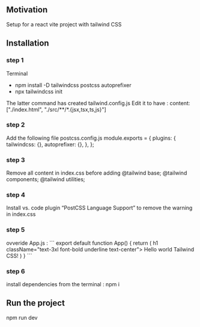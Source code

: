 <h2>Motivation</h2>
Setup for a react vite project with tailwind CSS

<h2>Installation</h2>
<h3>step 1</h3>
Terminal 
<ul>
<li>npm install -D tailwindcss postcss autoprefixer</li>
<li>npx tailwindcss init</li>
</ul>

The latter command has created tailwind.config.js
Edit it to have :
content: ["./index.html", "./src/**/*.{jsx,tsx,ts,js}"]

<h3>step 2</h3>
Add  the following file postcss.config.js
module.exports = {
  plugins: {
    tailwindcss: {},
    autoprefixer: {},
  },
};

<h3>step 3</h3>
Remove all content in index.css before adding 
@tailwind base;
@tailwind components;
@tailwind utilities;

<h3>step 4</h3>
Install vs. code plugin “PostCSS Language Support” to remove the warning in index.css

<h3>step 5</h3>
ovveride App.js :
```
export default function App() {
  return (
    h1 className="text-3xl font-bold underline text-center">
      Hello world Tailwind CSS!
    </h1>
  )
}
```

<h3>step 6</h3>
install dependencies from the terminal : 
npm i

<h2>Run the project</h2>
npm run dev
